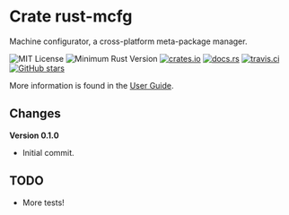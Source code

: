 # Crate rust-mcfg

Machine configurator, a cross-platform meta-package manager.

![MIT License](https://img.shields.io/badge/license-mit-118811.svg)
![Minimum Rust Version](https://img.shields.io/badge/Min%20Rust-1.34-green.svg)
[![crates.io](https://img.shields.io/crates/v/mcfg.svg)](https://crates.io/crates/mcfg)
[![docs.rs](https://docs.rs/mcfg/badge.svg)](https://docs.rs/mcfg)
[![travis.ci](https://travis-ci.org/johnstonskj/rust-mcfg.svg?branch=master)](https://travis-ci.org/johnstonskj/rust-mcfg)
[![GitHub stars](https://img.shields.io/github/stars/johnstonskj/rust-mcfg.svg)](https://github.com/johnstonskj/rust-mcfg/stargazers)

More information is found in the [User Guide](https://simonkjohnston.life/rust-mcfg/).

## Changes


**Version 0.1.0**

* Initial commit.

## TODO

* More tests!
